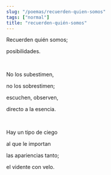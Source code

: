 ```yaml
---
slug: "/poemas/recuerden-quien-somos"
tags: ["normal"]
title: "recuerden-quién-somos"
---
```

Recuerden quién somos;

posibilidades.

&nbsp;

No los subestimen,

no los sobrestimen;

escuchen, observen,

directo a la esencia.

&nbsp;

Hay un tipo de ciego

al que le importan

las apariencias tanto;

el vidente con velo.